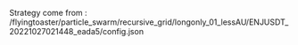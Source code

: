 Strategy come from : /flyingtoaster/particle_swarm/recursive_grid/longonly_01_lessAU/ENJUSDT_20221027021448_eada5/config.json
